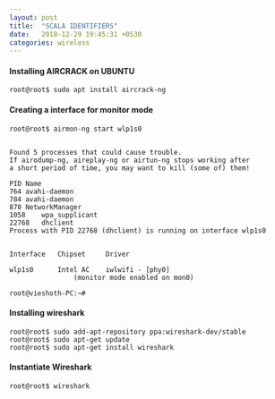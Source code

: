 ```yaml
---
layout: post
title:  "SCALA IDENTIFIERS"
date:   2018-12-29 19:45:31 +0530
categories: wireless
---
```


#### Installing AIRCRACK on UBUNTU
```
root@root$ sudo apt install aircrack-ng
```

#### Creating a interface for monitor mode
```
root@root$ airmon-ng start wlp1s0


Found 5 processes that could cause trouble.
If airodump-ng, aireplay-ng or airtun-ng stops working after
a short period of time, you may want to kill (some of) them!

PID	Name
764	avahi-daemon
784	avahi-daemon
870	NetworkManager
1058	wpa_supplicant
22768	dhclient
Process with PID 22768 (dhclient) is running on interface wlp1s0


Interface	Chipset		Driver

wlp1s0		Intel AC	iwlwifi - [phy0]
				(monitor mode enabled on mon0)

root@vieshoth-PC:~# 

```

#### Installing wireshark
```
root@root$ sudo add-apt-repository ppa:wireshark-dev/stable
root@root$ sudo apt-get update
root@root$ sudo apt-get install wireshark

```

#### Instantiate Wireshark
```
root@root$ wireshark
```
